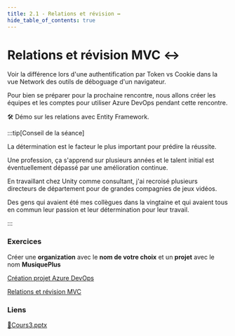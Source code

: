 ```yaml
---
title: 2.1 - Relations et révision ↔️
hide_table_of_contents: true
---
```


# Relations et révision MVC ↔️

Voir la différence lors d'une authentification par Token vs Cookie dans la vue Network des outils de déboguage d'un navigateur.

Pour bien se préparer pour la prochaine rencontre, nous allons créer les équipes et les comptes pour utiliser Azure DevOps pendant cette rencontre.

🛠️ Démo sur les relations avec Entity Framework.

:::tip[Conseil de la séance]

La détermination est le facteur le plus important pour prédire la réussite.

Une profession, ça s'apprend sur plusieurs années et le talent initial est éventuellement dépassé par une amélioration continue.

En travaillant chez Unity comme consultant, j'ai recroisé plusieurs directeurs de département pour de grandes compagnies de jeux vidéos.

Des gens qui avaient été mes collègues dans la vingtaine et qui avaient tous en commun leur passion et leur détermination pour leur travail.

:::

### Exercices

Créer une **organization** avec le **nom de votre choix** et un **projet** avec le nom **MusiquePlus**

[Création projet Azure DevOps](/exercices/AzureDevOps)

[Relations et révision MVC](/exercices/Relations)

### Liens

[🔗Cours3.pptx](https://cegepedouardmontpetit.sharepoint.com/:p:/s/CMT420InformatiqueComitesCours-5W5/EfXih-QqxJ9KjuHxuYDFCnIBoihZuti-21ETCJPaSusHFg?e=cMYFqQ)
